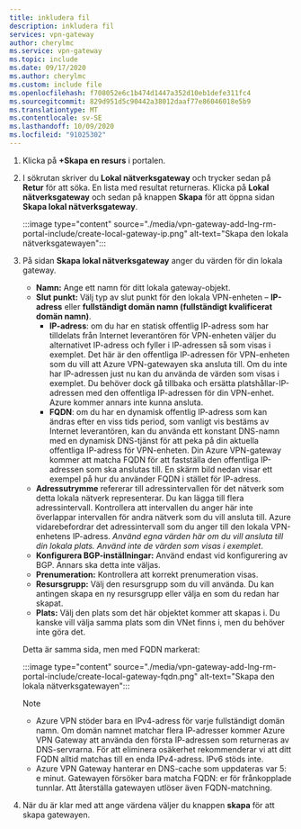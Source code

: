 ```yaml
---
title: inkludera fil
description: inkludera fil
services: vpn-gateway
author: cherylmc
ms.service: vpn-gateway
ms.topic: include
ms.date: 09/17/2020
ms.author: cherylmc
ms.custom: include file
ms.openlocfilehash: f708052e6c1b474d1447a352d10eb1defe311fc4
ms.sourcegitcommit: 829d951d5c90442a38012daaf77e86046018e5b9
ms.translationtype: MT
ms.contentlocale: sv-SE
ms.lasthandoff: 10/09/2020
ms.locfileid: "91025302"
---
```

1. Klicka på **+Skapa en resurs** i portalen.
2. I sökrutan skriver du **Lokal nätverksgateway** och trycker sedan på **Retur** för att söka. En lista med resultat returneras. Klicka på **Lokal nätverksgateway** och sedan på knappen **Skapa** för att öppna sidan **Skapa lokal nätverksgateway**.

   :::image type="content" source="./media/vpn-gateway-add-lng-rm-portal-include/create-local-gateway-ip.png" alt-text="Skapa den lokala nätverksgatewayen":::

3. På sidan **Skapa lokal nätverksgateway** anger du värden för din lokala gateway.

   - **Namn:** Ange ett namn för ditt lokala gateway-objekt.
   - **Slut punkt:** Välj typ av slut punkt för den lokala VPN-enheten – **IP-adress** eller **fullständigt domän namn (fullständigt kvalificerat domän namn)**.
      - **IP-adress**: om du har en statisk offentlig IP-adress som har tilldelats från Internet leverantören för VPN-enheten väljer du alternativet IP-adress och fyller i IP-adressen så som visas i exemplet. Det här är den offentliga IP-adressen för VPN-enheten som du vill att Azure VPN-gatewayen ska ansluta till. Om du inte har IP-adressen just nu kan du använda de värden som visas i exemplet. Du behöver dock gå tillbaka och ersätta platshållar-IP-adressen med den offentliga IP-adressen för din VPN-enhet. Azure kommer annars inte kunna ansluta.
      - **FQDN**: om du har en dynamisk offentlig IP-adress som kan ändras efter en viss tids period, som vanligt vis bestäms av Internet leverantören, kan du använda ett konstant DNS-namn med en dynamisk DNS-tjänst för att peka på din aktuella offentliga IP-adress för VPN-enheten. Din Azure VPN-gateway kommer att matcha FQDN för att fastställa den offentliga IP-adressen som ska anslutas till. En skärm bild nedan visar ett exempel på hur du använder FQDN i stället för IP-adress.
   - **Adressutrymme** refererar till adressintervallen för det nätverk som detta lokala nätverk representerar. Du kan lägga till flera adressintervall. Kontrollera att intervallen du anger här inte överlappar intervallen för andra nätverk som du vill ansluta till. Azure vidarebefordrar det adressintervall som du anger till den lokala VPN-enhetens IP-adress. *Använd egna värden här om du vill ansluta till din lokala plats. Använd inte de värden som visas i exemplet*.
   - **Konfigurera BGP-inställningar:** Använd endast vid konfigurering av BGP. Annars ska detta inte väljas.
   - **Prenumeration:** Kontrollera att korrekt prenumeration visas.
   - **Resursgrupp:** Välj den resursgrupp som du vill använda. Du kan antingen skapa en ny resursgrupp eller välja en som du redan har skapat.
   - **Plats:** Välj den plats som det här objektet kommer att skapas i. Du kanske vill välja samma plats som din VNet finns i, men du behöver inte göra det.

    Detta är samma sida, men med FQDN markerat:
   
   :::image type="content" source="./media/vpn-gateway-add-lng-rm-portal-include/create-local-gateway-fqdn.png" alt-text="Skapa den lokala nätverksgatewayen":::
   
   > [!NOTE]
   >
   > * Azure VPN stöder bara en IPv4-adress för varje fullständigt domän namn. Om domän namnet matchar flera IP-adresser kommer Azure VPN Gateway att använda den första IP-adressen som returneras av DNS-servrarna. För att eliminera osäkerhet rekommenderar vi att ditt FQDN alltid matchas till en enda IPv4-adress. IPv6 stöds inte.
   > * Azure VPN Gateway hanterar en DNS-cache som uppdateras var 5: e minut. Gatewayen försöker bara matcha FQDN: er för frånkopplade tunnlar. Att återställa gatewayen utlöser även FQDN-matchning.
   >

4. När du är klar med att ange värdena väljer du knappen **skapa** för att skapa gatewayen.

